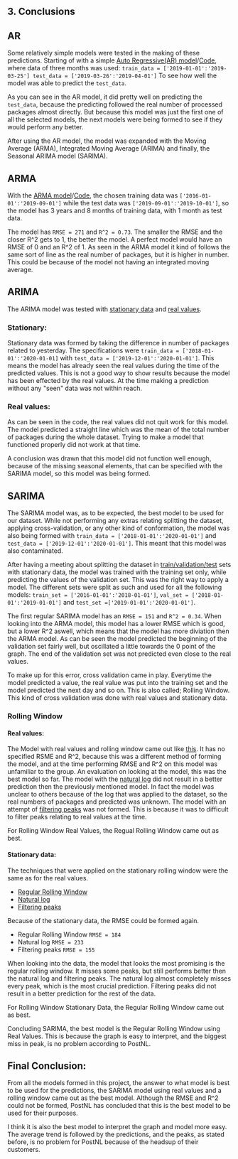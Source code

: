 ## 3. Conclusions
## AR
Some relatively simple models were tested in the making of these predictions.
Starting of with a simple [Auto Regressive(AR) model](https://github.com/georgeottens/AppliedDataScience/blob/main/Python-Graphs/AR%20model.png)/[Code](https://github.com/georgeottens/AppliedDataScience/blob/main/Python_Notebooks/AR_model_klant_69_werkelijke_aantallen_2018-01_2018-03.ipynb), where data of three months was used:
`train_data = ['2019-01-01':'2019-03-25']
test_data = ['2019-03-26':'2019-04-01']`
To see how well the model was able to predict the `test_data`.

As you can see in the AR model, it did pretty well on predicting the `test_data`, because the predicting followed the real number of processed packages almost directly.
But because this model was just the first one of all the selected models, the next models were being formed to see if they would perform any better.

After using the AR model, the model was expanded with the Moving Average (ARMA), Integrated Moving Average (ARIMA) and finally, the Seasonal ARIMA model (SARIMA).

## ARMA
With the [ARMA model](https://github.com/georgeottens/AppliedDataScience/blob/main/Python-Graphs/ARMA%20model.png)/[Code](https://github.com/georgeottens/AppliedDataScience/blob/main/Python_Notebooks/ARMA_model_klant_69.ipynb), the chosen training data was `['2016-01-01':'2019-09-01']` while the test data was `['2019-09-01':'2019-10-01']`,
so the model has 3 years and 8 months of training data, with 1 month as test data.

The model has `RMSE = 271` and `R^2 = 0.73`. The smaller the RMSE and the closer R^2 gets to 1, the better the model.
A perfect model would have an RMSE of 0 and an R^2 of 1.
As seen in the ARMA model it kind of follows the same sort of line as the real number of packages, but it is higher in number.
This could be because of the model not having an integrated moving average.

## ARIMA
The ARIMA model was tested with [stationary data](https://github.com/georgeottens/AppliedDataScience/blob/main/Python_Notebooks/ARIMA_model_klant_69_YEET.ipynb) and [real values](https://github.com/georgeottens/AppliedDataScience/blob/main/Python_Notebooks/ARIMA_model_klant_69_YEET_werkelijk.ipynb).

### Stationary:

Stationary data was formed by taking the difference in number of packages related to yesterday.
The specifications were `train_data = ['2018-01-01':'2020-01-01]` with `test_data = ['2019-12-01':'2020-01-01']`.
This means the model has already seen the real values during the time of the predicted values.
This is not a good way to show results because the model has been effected by the real values.
At the time making a prediction without any "seen" data was not within reach.

### Real values:

As can be seen in the code, the real values did not quit work for this model.
The model predicted a straight line which was the mean of the total number of packages during the whole dataset.
Trying to make a model that functioned properly did not work at that time.

A conclusion was drawn that this model did not function well enough, because of the missing seasonal elements, that can be specified with the SARIMA model, so this model was being formed.

## SARIMA
The SARIMA model was, as to be expected, the best model to be used for our dataset.
While not performing any extras relating splitting the dataset, applying cross-validation, or any other kind of conformation, the model was also being formed with `train_data = ['2018-01-01':'2020-01-01']` and `test_data = ['2019-12-01':'2020-01-01']`.
This meant that this model was also contaminated.

After having a meeting about splitting the dataset in [train/validation/test](https://github.com/georgeottens/AppliedDataScience/blob/main/Python_Notebooks/SARIMA_model_klant_69_train_val_test_optimaliseren.ipynb) sets with stationary data, the model was trained with the training set only, while predicting the values of the validation set.
This was the right way to apply a model.
The different sets were split as such and used for all the following models: `train_set = ['2016-01-01':'2018-01-01']`, `val_set = ['2018-01-01':'2019-01-01']` and `test_set =['2019-01-01':'2020-01-01']`.

The first regular SARIMA model has an `RMSE = 151` and `R^2 = 0.34`.
When looking into the ARMA model, this model has a lower RMSE which is good, but a lower R^2 aswell, which means that the model has more diviation then the ARMA model.
As can be seen the model predicted the beginning of the validation set fairly well, but oscillated a little towards the 0 point of the graph.
The end of the validation set was not predicted even close to the real values.

To make up for this error, cross validation came in play.
Everytime the model predicted a value, the real value was put into the training set and the model predicted the next day and so on.
This is also called; Rolling Window.
This kind of cross validation was done with real values and stationary data.

### Rolling Window
#### Real values:
The Model with real values and rolling window came out like [this](https://github.com/georgeottens/AppliedDataScience/blob/main/Python_Notebooks/SARIMA_model_klant_69_rolling_window_werkelijk.ipynb).
It has no specified RSME and R^2, because this was a different method of forming the model, and at the time performing RMSE and R^2 on this model was unfamiliar to the group.
An evaluation on looking at the model, this was the best model so far.
The model with the [natural log](https://github.com/georgeottens/AppliedDataScience/blob/main/Python_Notebooks/SARIMA_model_klant_69_rolling_window_werkelijk_log.ipynb) did not result in a better prediction then the previously mentioned model.
In fact the model was unclear to others because of the log that was applied to the dataset, so the real numbers of packages and predicted was unknown.
The model with an attempt of [filtering peaks](https://github.com/georgeottens/AppliedDataScience/blob/main/Python_Notebooks/SARIMA_model_klant_69_rolling_window_werkelijk_pieken_filteren.ipynb) was not formed.
This is because it was to difficult to filter peaks relating to real values at the time.

For Rolling Window Real Values, the Regual Rolling Window came out as best.

#### Stationary data:
The techniques that were applied on the stationary rolling window were the same as for the real values.
- [Regular Rolling Window](https://github.com/georgeottens/AppliedDataScience/blob/main/Python_Notebooks/SARIMA_model_klant_69_rolling_window_verschil.ipynb)
- [Natural log](https://github.com/georgeottens/AppliedDataScience/blob/main/Python_Notebooks/SARIMA_model_klant_69_rolling_window_verschil_log.ipynb)
- [Filtering peaks](https://github.com/georgeottens/AppliedDataScience/blob/main/Python_Notebooks/SARIMA_model_klant_69_rolling_window_verschil_pieken_filteren.ipynb)

Because of the stationary data, the RMSE could be formed again.
- Regular Rolling Window `RMSE = 184`
- Natural log `RMSE = 233`
- Filtering peaks `RMSE = 155`

When looking into the data, the model that looks the most promising is the regular rolling window.
It misses some peaks, but still performs better then the natural log and filtering peaks.
The natural log almost completely misses every peak, which is the most crucial prediction.
Filtering peaks did not result in a better prediction for the rest of the data.

For Rolling Window Stationary Data, the Regular Rolling Window came out as best.

Concluding SARIMA, the best model is the Regular Rolling Window using Real Values.
This is because the graph is easy to interpret, and the biggest miss in peak, is no problem according to PostNL.

## Final Conclusion:
From all the models formed in this project, the answer to what model is best to be used for the predictions, the SARIMA model using real values and a rolling window came out as the best model.
Although the RMSE and R^2 could not be formed, PostNL has concluded that this is the best model to be used for their purposes.

I think it is also the best model to interpret the graph and model more easy.
The average trend is followed by the predictions, and the peaks, as stated before, is no problem for PostNL because of the headsup of their customers.
